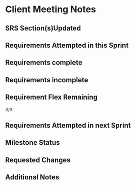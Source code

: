 # Client Meeting Notes

## SRS Section(s)Updated


## Requirements Attempted in this Sprint


## Requirements complete


## Requirements incomplete


## Requirement Flex Remaining

3/3

## Requirements Attempted in next Sprint


## Milestone Status


## Requested Changes


## Additional Notes


